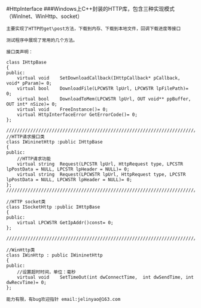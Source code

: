 #HttpInterface 
###Windows上C++封装的HTTP库，包含三种实现模式（WinInet、WinHttp、socket）

	主要实现了HTTP的get\post方法，下载到内存、下载到本地文件，回调下载进度等接口

	测试程序中展现了常用的几个方法。

	接口类声明：

	class IHttpBase  
	{  
	public:  
		virtual void	SetDownloadCallback(IHttpCallback* pCallback, void* pParam)= 0;  
		virtual bool	DownloadFile(LPCWSTR lpUrl, LPCWSTR lpFilePath)= 0;  
		virtual bool	DownloadToMem(LPCWSTR lpUrl, OUT void** ppBuffer, OUT int* nSize)= 0;
		virtual void	FreeInstance()= 0;
		virtual HttpInterfaceError GetErrorCode()= 0;
	};

	////////////////////////////////////////////////////////////////////////////////////
	//HTTP请求接口类
	class IWininetHttp :public IHttpBase
	{
	public:
		//HTTP请求功能
		virtual string	Request(LPCSTR lpUrl, HttpRequest type, LPCSTR lpPostData = NULL, LPCSTR lpHeader = NULL)= 0;
		virtual string	Request(LPCWSTR lpUrl, HttpRequest type, LPCSTR lpPostData = NULL, LPCWSTR lpHeader = NULL)= 0;
	};
	///////////////////////////////////////////////////////////////////////////////////////

	//HTTP socket类
	class ISocketHttp :public IHttpBase
	{
	public:
		virtual LPCWSTR	GetIpAddr()const= 0;
	};

	///////////////////////////////////////////////////////////////////////////////////////

	//WinHttp类
	class IWinHttp : public IWininetHttp
	{
	public:
		//设置超时时间，单位：毫秒
		virtual void	SetTimeOut(int dwConnectTime,  int dwSendTime, int dwRecvTime)= 0;	
	};

	能力有限，有bug欢迎指针 email:jelinyao@163.com
